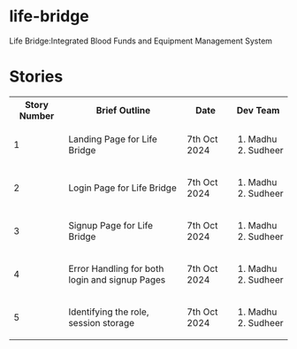# life-bridge
Life Bridge:Integrated Blood Funds and Equipment Management System

# Stories
<table>
    <tr>
        <th>Story Number</th>
        <th>Brief Outline</th>
        <th>Date</th>
        <th>Dev Team</th>
    </tr>
    <tr>
        <td>1</td>
        <td>Landing Page for Life Bridge</td>
        <td>7th Oct 2024</td>
        <td><ol><li>Madhu</li><li>Sudheer</li></ol></td>
    </tr>
    <tr>
        <td>2</td>
        <td>Login Page for Life Bridge</td>
        <td>7th Oct 2024</td>
        <td><ol><li>Madhu</li><li>Sudheer</li></ol></td>
    </tr>
    <tr>
        <td>3</td>
        <td>Signup Page for Life Bridge</td>
        <td>7th Oct 2024</td>
        <td><ol><li>Madhu</li><li>Sudheer</li></ol></td>
    </tr>
    <tr>
        <td>4</td>
        <td>Error Handling for both login and signup Pages</td>
        <td>7th Oct 2024</td>
        <td><ol><li>Madhu</li><li>Sudheer</li></ol></td>
    </tr>
    <tr>
        <td>5</td>
        <td>Identifying the role, session storage</td>
        <td>7th Oct 2024</td>
        <td><ol><li>Madhu</li><li>Sudheer</li></ol></td>
    </tr>
</table>
